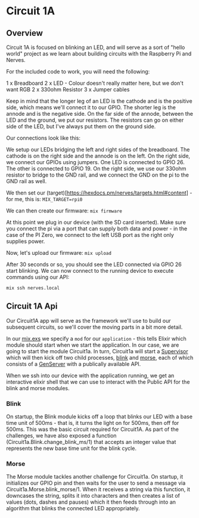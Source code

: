 # Circuit 1A

## Overview

Circuit 1A is focused on blinking an LED, and will serve as a sort of "hello world" project as we learn about building circuits with the Raspberry Pi and Nerves.

For the included code to work, you will need the following:

1 x Breadboard
2 x LED - Colour doesn't really matter here, but we don't want RGB
2 x 330ohm Resistor
3 x Jumper cables

Keep in mind that the longer leg of an LED is the cathode and is the positive side, which means we'll connect it to our GPIO.  The shorter leg is the annode and is the negative side.  On the far side of the annode, between the LED and the ground, we put our resistors.  The resistors can go on either side of the LED, but I've always put them on the ground side.

Our connections look like this:

We setup our LEDs bridging the left and right sides of the breadboard.  The cathode is on the right side and the annode is on the left.  On the right side, we connect our GPIOs using jumpers.  One LED is connected to GPIO 26.  The other is connected to GPIO 19.  On the right side, we use our 330ohm resistor to bridge to the GND rail, and we connect the GND on the pi to the GND rail as well.

We then set our (target)[https://hexdocs.pm/nerves/targets.html#content] - for me, this is:
`MIX_TARGET=rpi0`

We can then create our firmware:
`mix firmware`

At this point we plug in our device (with the SD card inserted).  Make sure you connect the pi via a port that can supply both data and power - in the case of the PI Zero, we connect to the left USB port as the right only supplies power.

Now, let's upload our firmware:
`mix upload`

After 30 seconds or so, you should see the LED connected via GPIO 26 start blinking.  We can now connect to the running device to execute commands using our API:

`mix ssh nerves.local`

## Circuit 1A Api

Our Circuit1A app will serve as the framework we'll use to build our subsequent circuits, so we'll cover the moving parts in a bit more detail.

In our [mix.exs](./mix.exs) we specify a `mod` for our `application` - this tells Elixir which module should start when we start the application.  In our case, we are going to start the module Circuit1a. In turn, Circuit1a will start a [Supervisor](./lib/supervisor.ex) which will then kick off two child processes, [blink](./lib/blink.ex) and [morse](./lib/morse.ex), each of which consists of a [GenServer](https://hexdocs.pm/elixir/1.12/GenServer.html) with a publically available API. 

When we ssh into our device with the application running, we get an interactive elixir shell that we can use to interact with the Public API for the blink and morse modules.

### Blink

On startup, the Blink module kicks off a loop that blinks our LED with a base time unit of 500ms - that is, it turns the light on for 500ms, then off for 500ms.  This was the basic circuit required for Circuit1A.  As part of the challenges, we have also exposed a function (Circuit1a.Blink.change_blink_ms/1) that accepts an integer value that represents the new base time unit for the blink cycle.

### Morse

The Morse module tackles another challenge for Circuit1a.  On startup, it initializes our GPIO pin and then waits for the user to send a message via Circuit1a.Morse.blink_morse/1.  When it receives a string via this function, it downcases the string, splits it into characters and then creates a list of values (dots, dashes and pauses) which it then feeds through into an algorithm that blinks the connected LED appropriately.
